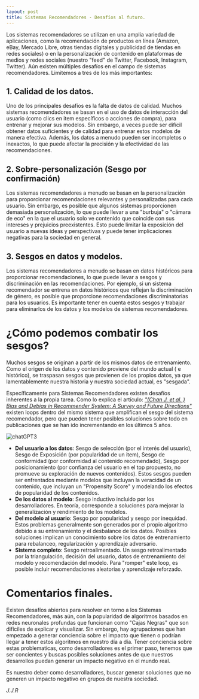 ```yaml
---
layout: post
title: Sistemas Recomendadores - Desafíos al futuro.
---
```


Los sistemas recomendadores se utilizan en una amplia variedad de aplicaciones, como la recomendación de productos en línea (Amazon, eBay, Mercado Libre, otras tiendas digitales y publicidad de tiendas en redes sociales) o en la personalización de contenido en plataformas de medios y redes sociales (nuestro "feed" de Twitter, Facebook, Instagram, Twitter). Aún existen múltiples desafíos en el campo de sistemas recomendadores. Limitemos a tres de los más importantes:

## 1. Calidad de los datos.

Uno de los principales desafíos es la falta de datos de calidad. Muchos sistemas recomendadores se basan en el uso de datos de interacción del usuario (como clics en item específicos o acciones de compra), para entrenar y mejorar sus modelos. Sin embargo, a veces puede ser difícil obtener datos suficientes y de calidad para entrenar estos modelos de manera efectiva. Además, los datos a menudo pueden ser incompletos o inexactos, lo que puede afectar la precisión y la efectividad de las recomendaciones.


## 2. Sobre-personalización (Sesgo por confirmación)

Los sistemas recomendadores a menudo se basan en la personalización para proporcionar recomendaciones relevantes y personalizadas para cada usuario. Sin embargo, es posible que algunos sistemas proporcionen demasiada personalización, lo que puede llevar a una "burbuja" o "cámara de eco" en la que el usuario solo ve contenido que coincide con sus intereses y prejuicios preexistentes. Esto puede limitar la exposición del usuario a nuevas ideas y perspectivas y puede tener implicaciones negativas para la sociedad en general.

## 3. Sesgos en datos y modelos.

Los sistemas recomendadores a menudo se basan en datos históricos para proporcionar recomendaciones, lo que puede llevar a sesgos y discriminación en las recomendaciones. Por ejemplo, si un sistema recomendador se entrena en datos históricos que reflejan la discriminación de género, es posible que proporcione recomendaciones discriminatorias para los usuarios. Es importante tener en cuenta estos sesgos y trabajar para eliminarlos de los datos y los modelos de sistemas recomendadores.

# ¿Cómo podemos combatir los sesgos?

Muchos sesgos se originan a partir de los mismos datos de entrenamiento. Como el origen de los datos y contenido proviene del mundo actual ( e histórico), se traspasan sesgos que provienen de los propios datos, ya que lamentablemente nuestra historia y nuestra sociedad actual, es "sesgada".

Específicamente para Sistemas Recomendadores existen desafíos inherentes a la propia tarea. Como lo explica el artículo: [*"(Chan J. et al. ) Bias and Debias in Recommender System: A Survey and Future Directions"*](https://arxiv.org/pdf/2010.03240.pdf) existen loops dentro del mismo sistema que amplifican el sesgo del sistema recomendador, pero que pueden tener posibles soluciones sobre todo en publicaciones que se han ido incrementando en los últimos 5 años.

![chatGPT3](https://user-images.githubusercontent.com/42724306/208569949-3d947fae-266d-44c4-94cb-4a830501edc4.JPG)


- **Del usuario a los datos**: Sesgo de selección (por el interés del usuario), Sesgo de Exposición (por popularidad de un item), Sesgo de conformidad (por conformidad al contenido recomendado), Sesgo por posicionamiento (por confianza del usuario en el top propuesto, no promueve su exploración de nuevos contenidos). Estos sesgos pueden ser enfrentados mediante modelos que incluyan la veracidad de un contenido, que incluyan un "Propensity Score" y modelando los efectos de popularidad de los contenidos.
- **De los datos al modelo**: Sesgo inductivo incluido por los desarrolladores. En teoría, corresponde a soluciones para mejorar la generalización y rendimiento de los modelos.
- **Del modelo al usuario**: Sesgo por popularidad y sesgo por inequidad. Estos problemas generalmente son generados por el propio algoritmo debido a su entrenamiento y el desbalance de los datos. Posibles soluciones implican un conocimiento sobre los datos de entrenamiento para rebalanceo, regularización y aprendizaje adversario.
- **Sistema completo**: Sesgo retroalimentado. Un sesgo retroalimentado por la triangulación, decisión del usuario, datos de entrenamiento del modelo y recomendación del modelo. Para "romper" este loop, es posible incluir recomendaciones aleatorias y aprendizaje reforzado.

# Comentarios finales.

Existen desafíos abiertos para resolver en torno a los Sistemas Recomendadores, más aún, con la popularidad de algoritmos basados en redes neuronales profundas que funcionan como "Cajas Negras" que son difíciles de explicar y visualizar. Sin embargo, hay agrupaciones que han empezado a generar conciencia sobre el impacto que tienen o podrían llegar a tener estos algoritmos en nuestro día a día. Tener conciencia sobre estas problematicas, como desarrolladores es el primer paso, tenemos que ser concientes y buscas posibles soluciones antes de que nuestros desarrollos puedan generar un impacto negativo en el mundo real.

Es nuestro deber como desarrolladores, buscar generar soluciones que no generen un impacto negativo en grupos de nuestra sociedad.

_J.J.R_
